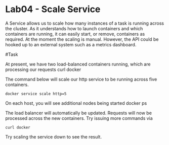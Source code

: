 # Lab04 - Scale Service

A Service allows us to scale how many instances of a task is running across the cluster. 
As it understands how to launch containers and which containers are running, it can easily start, or remove, containers as required. 
At the moment the scaling is manual. However, the API could be hooked up to an external system such as a metrics dashboard.

#Task

At present, we have two load-balanced containers running, which are processing our requests curl docker

The command below will scale our http service to be running across five containers.

```
docker service scale http=5
```

On each host, you will see additional nodes being started docker ps

The load balancer will automatically be updated. Requests will now be processed across the new containers. 
Try issuing more commands via 

```
curl docker
```

Try scaling the service down to see the result.
